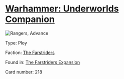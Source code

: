 # [Warhammer: Underworlds Companion](https://guidokessels.github.io/wh-underworlds)

  

![Rangers, Advance](https://warhammerunderworlds.com/wp-content/uploads/sites/6/2018/03/218_ENG.png)



Type: Ploy

Faction: [The Farstriders](https://guidokessels.github.io/wh-underworlds/factions/the-farstriders.md)

Found in: [The Farstriders Expansion](https://guidokessels.github.io/wh-underworlds/locations/the-farstriders-expansion.md)

Card number: 218
